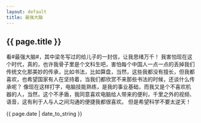 ```yaml
---
layout: default
title: 最强大脑
---
```


## {{ page.title }}  

看#最强大脑#，其中梁冬写过的给儿子的一封信，让我思绪万千！
我害怕现在这个时代，真的，也许我骨子里是个文科生吧，害怕每个中国人一点一点的丢掉我们传统文化那美妙的传承，比如书法，比如算盘，当然，这些我都没有擅长，但我都喜欢，也希望国家有人在坚持着，当我们都欣赏不来那些书法的时候，还谈什么传承呢？
像现在这样打字，电脑技能熟练，是我的事业基础，而我又是个不喜欢机器的人，当然，这个不矛盾，我同意喜欢电脑给人带来的便利，千里之外的视频、语音，这有利于人与人之间沟通的便捷我都很喜欢。
但是希望科学不要太逆天！


{{ page.date | date_to_string }}